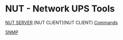 # NUT - Network UPS Tools

[NUT SERVER](NUT_Server_Setup)
[NUT CLIENT](NUT CLIENT)
[Commands](Commands)

[SNMP](SNMP)
